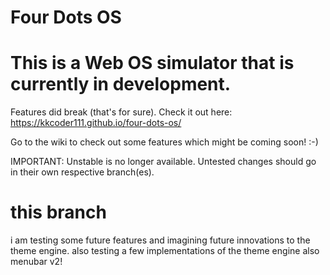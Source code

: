 # Four Dots OS
This is a Web OS simulator that is currently in development.
=======
Features did break (that's for sure).
Check it out here: <a href="https://kkcoder111.github.io/four-dots-os/">https://kkcoder111.github.io/four-dots-os/</a>

Go to the wiki to check out some features which might be coming soon! :-)

IMPORTANT: Unstable is no longer available. Untested changes should go in their own respective branch(es).


# this branch

i am testing some future features and imagining future innovations to the theme engine. also testing a few implementations of the theme engine
also menubar v2!
